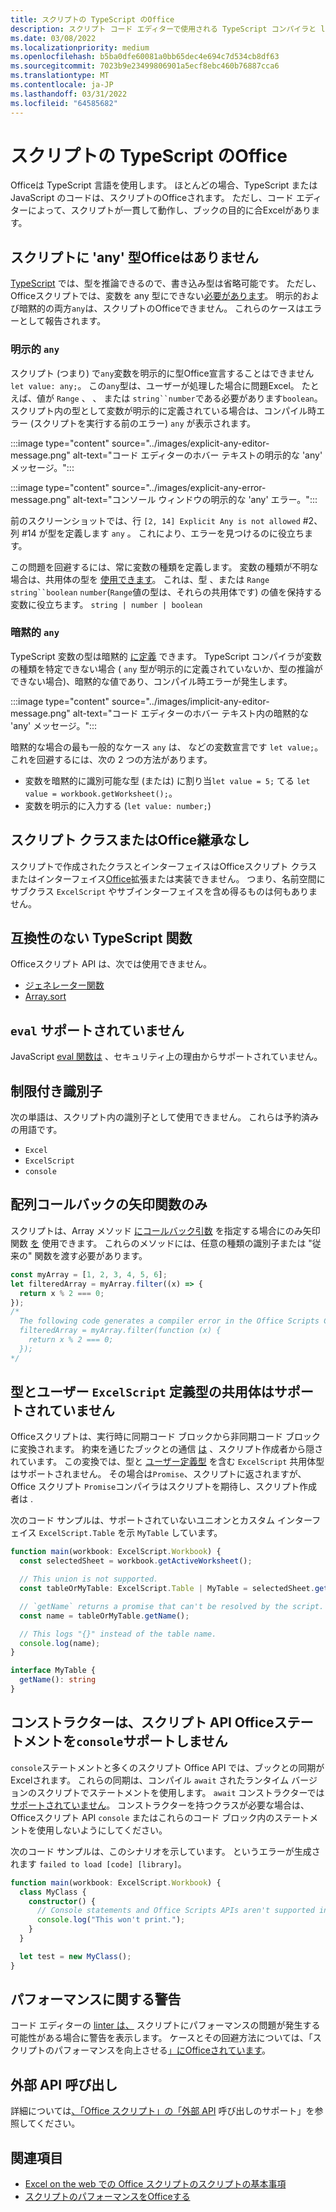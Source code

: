 ```yaml
---
title: スクリプトの TypeScript のOffice
description: スクリプト コード エディターで使用される TypeScript コンパイラと linter のOfficeします。
ms.date: 03/08/2022
ms.localizationpriority: medium
ms.openlocfilehash: b5ba0dfe60081a0bb65dec4e694c7d534cb8df63
ms.sourcegitcommit: 7023b9e23499806901a5ecf8ebc460b76887cca6
ms.translationtype: MT
ms.contentlocale: ja-JP
ms.lasthandoff: 03/31/2022
ms.locfileid: "64585682"
---
```

# <a name="typescript-restrictions-in-office-scripts"></a>スクリプトの TypeScript のOffice

Officeは TypeScript 言語を使用します。 ほとんどの場合、TypeScript または JavaScript のコードは、スクリプトのOfficeされます。 ただし、コード エディターによって、スクリプトが一貫して動作し、ブックの目的に合Excelがあります。

## <a name="no-any-type-in-office-scripts"></a>スクリプトに 'any' 型Officeはありません

[TypeScript](https://www.typescriptlang.org/docs/handbook/typescript-in-5-minutes.html) では、型を推論できるので、書き込み型は省略可能です。 ただし、Officeスクリプトでは、変数を any 型にできない[必要があります](https://www.typescriptlang.org/docs/handbook/basic-types.html#any)。 明示的および暗黙的の両方`any`は、スクリプトのOfficeできません。 これらのケースはエラーとして報告されます。

### <a name="explicit-any"></a>明示的 `any`

スクリプト (つまり) で`any`変数を明示的に型Office宣言することはできません`let value: any;`。 この`any`型は、ユーザーが処理した場合に問題Excel。 たとえば、値が `Range` 、 、 または `string``number`である必要があります`boolean`。 スクリプト内の型として変数が明示的に定義されている場合は、コンパイル時エラー (スクリプトを実行する前のエラー) `any` が表示されます。

:::image type="content" source="../images/explicit-any-editor-message.png" alt-text="コード エディターのホバー テキストの明示的な 'any' メッセージ。":::

:::image type="content" source="../images/explicit-any-error-message.png" alt-text="コンソール ウィンドウの明示的な 'any' エラー。":::

前のスクリーンショットでは、行 `[2, 14] Explicit Any is not allowed` #2、列 #14 が型を定義します `any` 。 これにより、エラーを見つけるのに役立ちます。

この問題を回避するには、常に変数の種類を定義します。 変数の種類が不明な場合は、共用体の型を [使用できます](https://www.typescriptlang.org/docs/handbook/unions-and-intersections.html)。 これは、型 、または `Range` `string``boolean` `number`(`Range`値の型は、それらの共用体です) の値を保持する変数に役立ちます。 `string | number | boolean`

### <a name="implicit-any"></a>暗黙的 `any`

TypeScript 変数の型は暗黙的 [に定義](https://www.typescriptlang.org/docs/handbook/type-inference.html) できます。 TypeScript コンパイラが変数の種類を特定できない場合 ( `any` 型が明示的に定義されていないか、型の推論ができない場合)、暗黙的な値であり、コンパイル時エラーが発生します。

:::image type="content" source="../images/implicit-any-editor-message.png" alt-text="コード エディターのホバー テキスト内の暗黙的な 'any' メッセージ。":::

暗黙的な場合の最も一般的なケース `any` は、 などの変数宣言です `let value;`。 これを回避するには、次の 2 つの方法があります。

* 変数を暗黙的に識別可能な型 (または) に割り当`let value = 5;` てる `let value = workbook.getWorksheet();`。
* 変数を明示的に入力する (`let value: number;`)

## <a name="no-inheriting-office-script-classes-or-interfaces"></a>スクリプト クラスまたはOffice継承なし

スクリプトで作成されたクラスとインターフェイスはOfficeスクリプト クラスまたはインターフェイス[Office](https://www.typescriptlang.org/docs/handbook/classes.html#inheritance)拡張または実装できません。 つまり、名前空間にサブクラス `ExcelScript` やサブインターフェイスを含め得るものは何もありません。

## <a name="incompatible-typescript-functions"></a>互換性のない TypeScript 関数

Officeスクリプト API は、次では使用できません。

* [ジェネレーター関数](https://developer.mozilla.org/docs/Web/JavaScript/Guide/Iterators_and_Generators#generator_functions)
* [Array.sort](https://developer.mozilla.org/docs/Web/JavaScript/Reference/Global_Objects/Array/sort)

## <a name="eval-is-not-supported"></a>`eval` サポートされていません

JavaScript [eval 関数は](https://developer.mozilla.org/docs/Web/JavaScript/Reference/Global_Objects/eval) 、セキュリティ上の理由からサポートされていません。

## <a name="restricted-identifiers"></a>制限付き識別子

次の単語は、スクリプト内の識別子として使用できません。 これらは予約済みの用語です。

* `Excel`
* `ExcelScript`
* `console`

## <a name="only-arrow-functions-in-array-callbacks"></a>配列コールバックの矢印関数のみ

スクリプトは、Array メソッド [にコールバック引数](https://developer.mozilla.org/docs/Web/JavaScript/Reference/Functions/Arrow_functions) を指定する場合にのみ矢印関数 [を](https://developer.mozilla.org/docs/Web/JavaScript/Reference/Global_Objects/Array) 使用できます。 これらのメソッドには、任意の種類の識別子または "従来の" 関数を渡す必要があります。

```TypeScript
const myArray = [1, 2, 3, 4, 5, 6];
let filteredArray = myArray.filter((x) => {
  return x % 2 === 0;
});
/*
  The following code generates a compiler error in the Office Scripts Code Editor.
  filteredArray = myArray.filter(function (x) {
    return x % 2 === 0;
  });
*/
```

## <a name="unions-of-excelscript-types-and-user-defined-types-arent-supported"></a>型とユーザー `ExcelScript` 定義型の共用体はサポートされていません

Officeスクリプトは、実行時に同期コード ブロックから非同期コード ブロックに変換されます。 約束を通じたブックとの通信 [は](https://developer.mozilla.org/docs/Web/JavaScript/Reference/Global_Objects/Promise) 、スクリプト作成者から隠されています。 この変換では、型と [ユーザー定義型](https://www.typescriptlang.org/docs/handbook/2/everyday-types.html#union-types) を含む `ExcelScript` 共用体型はサポートされません。 その場合は`Promise`、スクリプトに返されますが、Office スクリプト `Promise`コンパイラはスクリプトを期待し、スクリプト作成者は .

次のコード サンプルは、サポートされていないユニオンとカスタム インターフェイス `ExcelScript.Table` を示 `MyTable` しています。

```TypeScript
function main(workbook: ExcelScript.Workbook) {
  const selectedSheet = workbook.getActiveWorksheet();

  // This union is not supported.
  const tableOrMyTable: ExcelScript.Table | MyTable = selectedSheet.getTables()[0];

  // `getName` returns a promise that can't be resolved by the script.
  const name = tableOrMyTable.getName();

  // This logs "{}" instead of the table name.
  console.log(name);
}

interface MyTable {
  getName(): string
}
```

## <a name="constructors-dont-support-office-scripts-apis-and-console-statements"></a>コンストラクターは、スクリプト API Officeステートメントを`console`サポートしません

`console`ステートメントと多くのスクリプト Office API では、ブックとの同期がExcelされます。 これらの同期は、コンパイル `await` されたランタイム バージョンのスクリプトでステートメントを使用します。 `await` コンストラクターでは [サポートされていません](https://developer.mozilla.org/docs/Web/JavaScript/Reference/Classes/constructor)。 コンストラクターを持つクラスが必要な場合は、Officeスクリプト API `console` またはこれらのコード ブロック内のステートメントを使用しないようにしてください。

次のコード サンプルは、このシナリオを示しています。 というエラーが生成されます `failed to load [code] [library]`。

```TypeScript
function main(workbook: ExcelScript.Workbook) {
  class MyClass {
    constructor() {
      // Console statements and Office Scripts APIs aren't supported in constructors.
      console.log("This won't print.");
    }
  }

  let test = new MyClass();
}
```

## <a name="performance-warnings"></a>パフォーマンスに関する警告

コード エディターの [linter は、](https://wikipedia.org/wiki/Lint_(software)) スクリプトにパフォーマンスの問題が発生する可能性がある場合に警告を表示します。 ケースとその回避方法については、「スクリプトのパフォーマンスを向上させる[」にOfficeされています](web-client-performance.md)。

## <a name="external-api-calls"></a>外部 API 呼び出し

詳細については[、「Office スクリプト」の「外部 API](external-calls.md) 呼び出しのサポート」を参照してください。

## <a name="see-also"></a>関連項目

* [Excel on the web での Office スクリプトのスクリプトの基本事項](scripting-fundamentals.md)
* [スクリプトのパフォーマンスをOfficeする](web-client-performance.md)
